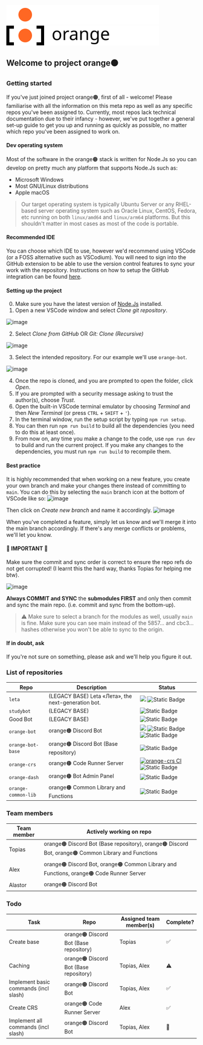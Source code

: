 ![Logo](./images/orange-logo-w.svg#gh-dark-mode-only)
![Logo](./images/orange-logo-b.svg#gh-light-mode-only)

## Welcome to project orange🟠

### Getting started
If you've just joined project orange🟠, first of all - welcome! Please familiarise with all the information on this meta repo as well as any specific repos you've been assigned to.
Currently, most repos lack technical documentation due to their infancy - however, we've put together a general set-up guide to get you up and running as quickly as possible, no matter which repo you've been assigned to work on.

#### Dev operating system
Most of the software in the orange🟠 stack is written for Node.Js so you can develop on pretty much any platform that supports Node.Js such as:
- Microsoft Windows
- Most GNU/Linux distributions
- Apple macOS
> Our target operating system is typically Ubuntu Server or any RHEL-based server operating system such as Oracle Linux, CentOS, Fedora, etc running on both `linux/amd64` and `linux/arm64` platforms. But this shouldn't matter in most cases as most of the code is portable.
#### Recommended IDE
You can choose which IDE to use, however we'd recommend using VSCode (or a FOSS alternative such as VSCodium). You will need to sign into the GitHub extension to be able to use the version control features to sync your work with the repository. Instructions on how to setup the GitHub integration can be found [here](https://code.visualstudio.com/docs/sourcecontrol/github).
#### Setting up the project
0. Make sure you have the latest version of [Node.Js](https://nodejs.org/) installed.
1. Open a new VSCode window and select *Clone git repository*.

![image](https://github.com/orangegrp/orange/assets/88835216/29a783c0-0d20-44f6-814d-2fd88632fdca)

2. Select *Clone from GitHub* OR *Git: Clone (Recursive)*

![image](https://github.com/orangegrp/orange/assets/88835216/8ebd6430-2849-4402-afc6-060ce2436a89)

3. Select the intended repository. For our example we'll use `orange-bot`.

![image](https://github.com/orangegrp/orange/assets/88835216/a999975f-21aa-4cd7-ad56-2913a3835233)


4. Once the repo is cloned, and you are prompted to open the folder, click *Open*.
5. If you are prompted with a security message asking to trust the author(s), choose *Trust*.
6. Open the built-in VSCode terminal emulator by choosing *Terminal* and then *New Terminal* (or press `CTRL` + `SHIFT` + `'`).
7. In the terminal window, run the setup script by typing `npm run setup`.
8. You can then run `npm run build` to build all the dependencies (you need to do this at least once).
9. From now on, any time you make a change to the code, use `npm run dev` to build and run the current project. If you make any changes to the dependencies, you must run `npm run build` to recompile them.

#### Best practice
It is highly recommended that when working on a new feature, you create your own branch and make your changes there instead of committing to `main`. You can do this by selecting the `main` branch icon at the bottom of VSCode like so:
![image](https://github.com/orangegrp/orange/assets/88835216/a9f45bd0-a08d-4fbd-bb75-8c2a55d9a6aa)

Then click on *Create new branch* and name it accordingly. 
![image](https://github.com/orangegrp/orange/assets/88835216/a5d03d94-d77c-4de2-a430-ce771935cabb)

When you've completed a feature, simply let us know and we'll merge it into the main branch accordingly. If there's any merge conflicts or problems, we'll let you know.

#### 🚨 IMPORTANT 🚨 
Make sure the commit and sync order is correct to ensure the repo refs do not get corrupted! (I learnt this the hard way, thanks Topias for helping me btw).

![image](https://github.com/orangegrp/orange/assets/88835216/9e9908cf-a046-43b6-b7bb-5803c5c3c918)

**Always COMMIT and SYNC** the **submodules FIRST** and only then commit and sync the main repo. (i.e. commit and sync from the bottom-up).
> :warning: Make sure to select a branch for the modules as well, usually `main` is fine. Make sure you can see main instead of the 5857... and cbc3... hashes otherwise you won't be able to sync to the origin.

#### If in doubt, ask
If you're not sure on something, please ask and we'll help you figure it out. 

### List of repositories
| Repo | Description | Status |
| ---- | ----------- | ------ |
| `leta` | (LEGACY BASE) Leta «Лета», the next-generation bot. | ![](https://github.com/orangegrp/leta/actions/workflows/main.yml/badge.svg) ![Static Badge](https://img.shields.io/badge/Sunsetting_in_2024-navy) |
| `studybot` | (LEGACY BASE) | ![Static Badge](https://img.shields.io/badge/Archived-orange) |
| Good Bot | (LEGACY BASE) | ![Static Badge](https://img.shields.io/badge/Unknown-grey) |
| `orange-bot` | orange🟠 Discord Bot | ![](https://github.com/orangegrp/orange-bot/actions/workflows/main.yaml/badge.svg) ![Static Badge](https://img.shields.io/badge/Active_Development-limegreen) ![Static Badge](https://img.shields.io/badge/Latest-beta_0.0.8-limegreen)  |
| `orange-bot-base` | orange🟠 Discord Bot (Base repository) | ![Static Badge](https://img.shields.io/badge/Active_Development-limegreen) |
| `orange-crs` | orange🟠 Code Runner Server | [![orange-crs CI](https://github.com/orangegrp/orange-crs/actions/workflows/main.yaml/badge.svg)](https://github.com/orangegrp/orange-crs/actions/workflows/main.yaml) ![Static Badge](https://img.shields.io/badge/API_v1-Dev_testing-limegreen) |
| `orange-dash` | orange🟠 Bot Admin Panel | ![Static Badge](https://img.shields.io/badge/Future-purple)  |
| `orange-common-lib` | orange🟠 Common Library and Functions | ![Static Badge](https://img.shields.io/badge/Beta-limegreen)  |

### Team members
| Team member | Actively working on repo |
| ----------- | ------------------------ |
| Topias | orange🟠 Discord Bot (Base repository), orange🟠 Discord Bot, orange🟠 Common Library and Functions |
| Alex | orange🟠 Discord Bot, orange🟠 Common Library and Functions, orange🟠 Code Runner Server |
| Alastor | orange🟠 Discord Bot |

### Todo
| Task | Repo | Assigned team member(s) | Complete? |
| ---- | ---- | ----------------------- | --------- |
| Create base | orange🟠 Discord Bot (Base repository) | Topias | ✅ |
| Caching | orange🟠 Discord Bot (Base repository) | Topias, Alex | ⚠️ |
| Implement basic commands (incl slash) | orange🟠 Discord Bot | Topias, Alex | ✅ |
| Create CRS | orange🟠 Code Runner Server | Alex | ✅ |
| Implement all commands (incl slash) | orange🟠 Discord Bot | Topias, Alex | 🚧 |
